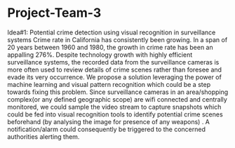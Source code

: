 # Project-Team-3

Idea#1: Potential crime detection using visual recognition in surveillance systems
  Crime rate in California has consistently been growing. In a span of 20 years between 1960 and 1980, the growth in crime rate has been an appalling 276%. Despite technology growth with highly efficient surveillance systems, the recorded data from the surveillance cameras is more often used to review details of crime scenes rather than foresee and evade its very occurrence.
  We propose a solution leveraging the power of machine learning and visual pattern recognition which could be a step towards fixing this problem. Since surveillance cameras in an area/shopping complex(or any defined geographic scope) are wifi connected and centrally monitored, we could sample the video stream to capture snapshots which could be fed into visual recognition tools to identify potential crime scenes beforehand (by analysing the image for presence of any weapons) . A notification/alarm could consequently be triggered to the concerned authorities alerting them.

